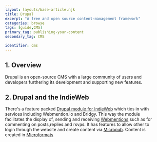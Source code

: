 ```yaml
---
layout: layouts/base-article.njk
title: Drupal
excerpt: "A free and open source content-management framework"
categories: browse
tags: [guide,CMS]
primary_tag: publishing-your-content
secondary_tag: CMS

identifier: cms
---
```


## 1. Overview
Drupal is an open-source CMS with a large community of users and developers furthering its development and supporting new features.

## 2. Drupal and the IndieWeb
There's a feature packed [Drupal module for IndieWeb](https://www.drupal.org/project/indieweb) which ties in with services including Webmention.io and Bridgy. This way the module facilitates the display of, sending and receiving [Webmentions](/browse/webmentions-details/#implementation) such as for commenting on posts,replies and rsvps. It has features to allow other to login through the website and create content via [Micropub](/browse/micropub-details/). Content is created in [Microformats](/browse/microformats/)